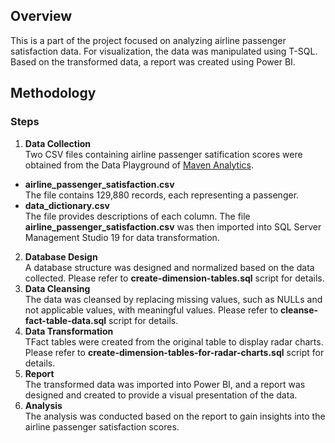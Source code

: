 ## Overview
This is a part of the project focused on analyzing airline passenger satisfaction data. For visualization, the data was manipulated using T-SQL.
Based on the transformed data, a report was created using Power BI.

## Methodology
### Steps
1. **Data Collection**<br>
Two CSV files containing airline passenger satification scores were obtained from the Data Playground of [Maven Analytics](https://mavenanalytics.io/data-playground).
- **airline_passenger_satisfaction.csv**<br>
The file contains 129,880 records, each representing a passenger.<br>
- **data_dictionary.csv**<br>
The file provides descriptions of each column.
The file **airline_passenger_satisfaction.csv** was then imported into SQL Server Management Studio 19 for data transformation.
2. **Database Design**<br>
A database structure was designed and normalized based on the data collected.
Please refer to **create-dimension-tables.sql** script for details.
4. **Data Cleansing**<br>
The data was cleansed by replacing missing values, such as NULLs and not applicable values, with meaningful values.
Please refer to **cleanse-fact-table-data.sql** script for details.
6. **Data Transformation**<br>
TFact tables were created from the original table to display radar charts.
Please refer to **create-dimension-tables-for-radar-charts.sql** script for details.
8. **Report**<br>
The transformed data was imported into Power BI, and a report was designed and created to provide a visual presentation of the data.
9. **Analysis**<br>
The analysis was conducted based on the report to gain insights into the airline passenger satisfaction scores.
